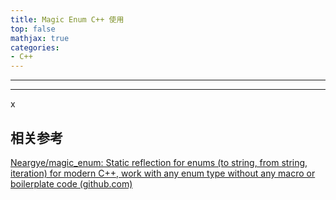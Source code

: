 ```yaml
---
title: Magic Enum C++ 使用
top: false
mathjax: true
categories:
- C++
---
```


-----



-----





x

## 相关参考

[Neargye/magic_enum: Static reflection for enums (to string, from string, iteration) for modern C++, work with any enum type without any macro or boilerplate code (github.com)](https://github.com/Neargye/magic_enum)